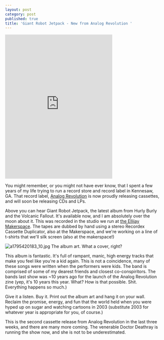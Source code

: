 ```yaml
---
layout: post
category: post
published: true
title: 'Giant Robot Jetpack - New from Analog Revolution '
---
```

<iframe style="border: 0; width: 350px; height: 470px;" src="https://bandcamp.com/EmbeddedPlayer/album=4138125962/size=large/bgcol=ffffff/linkcol=0687f5/tracklist=false/transparent=true/" seamless><a href="https://hurlyburlyandthevolcanicfallout.bandcamp.com/album/giant-robot-jetpack">Giant Robot Jetpack by Hurly Burly and the Volcanic Fallout</a></iframe>

You might remember, or you might not have ever know, that I spent a few years of my life trying to run a record store and record label in Kennesaw, GA. That record label, [Analog Revolution](https://analogrevolution.com) is now proudly releasing cassettes, and will soon be releasing CDs and LPs. 

Above you can hear Giant Robot Jetpack, the latest album from Hurly Burly and the Volcanic Fallout. It's available now, and I am absolutely over the moon about it. This was recorded in the studio we run at [the Ellijay Makerspace](https://ellijaymakerspace.org). The tapes are dubbed by hand using a stereo Recordex Cassette Duplicator, also at the Makerspace, and we're working on a line of t-shirts that we'll silk screen (also at the makerspace!)

![a1795420183_10.jpg]({{site.baseurl}}/images/a1795420183_10.jpg)
The album art. What a cover, right? 

This album is fantastic. It's full of rampant, manic, high energy tracks that make you feel like you're a kid again. This is not a coincidence, many of these songs were written when the performers were kids. The band is comprised of some of my dearest friends and closest co-conspiritors. The bands last show was ~10 years ago for the launch of the Analog Revolution zine (yep, it's 10 years this year. What? How is that possible. Shit. Everything happens so much.) 

Give it a listen. Buy it. Print out the album art and hang it on your wall. Reclaim the promise, energy, and fun that the world held when you were hyped up on sugar and watching cartoons in 2003 (substitute 2003 for whatever year is appropriate for you, of course.) 

This is the second cassette release from Analog Revolution in the last three weeks, and there are many more coming. The venerable Doctor Deathray is running the show now, and she is not to be underestimated.
